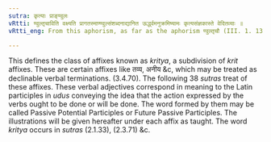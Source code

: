 ```yaml
---
sutra: कृत्याः प्राङ्ण्वुलः
vRtti: ण्वुल्तृचाविति वक्ष्यति प्रागतस्माण्ण्वुल्संशब्दनाद्यानित ऊर्द्ध्वमनुक्रमिष्यामः कृत्यसंज्ञकास्ते वेदितव्याः ॥
vRtti_eng: From this aphorism, as far as the aphorism ण्वुल्तृचौ (III. 1. 133), all the affixes treated, will get the name of _Kritya_.

---
```

This defines the class of affixes known as _kritya_, a subdivision of _krit_ affixes. These are certain affixes like तव्य, अनीय &c, which may be treated as declinable verbal terminations. (3.4.70). The following 38 _sutras_ treat of these affixes. These verbal adjectives correspond in meaning to the Latin participles in _udus_ conveying the idea that the action expressed by the verbs ought to be done or will be done. The word formed by them may be called Passive Potential Participles or Future Passive Participles. The illustrations will be given hereafter under each affix as taught. The word _kritya_ occurs in _sutras_ (2.1.33), (2.3.71) &c. 